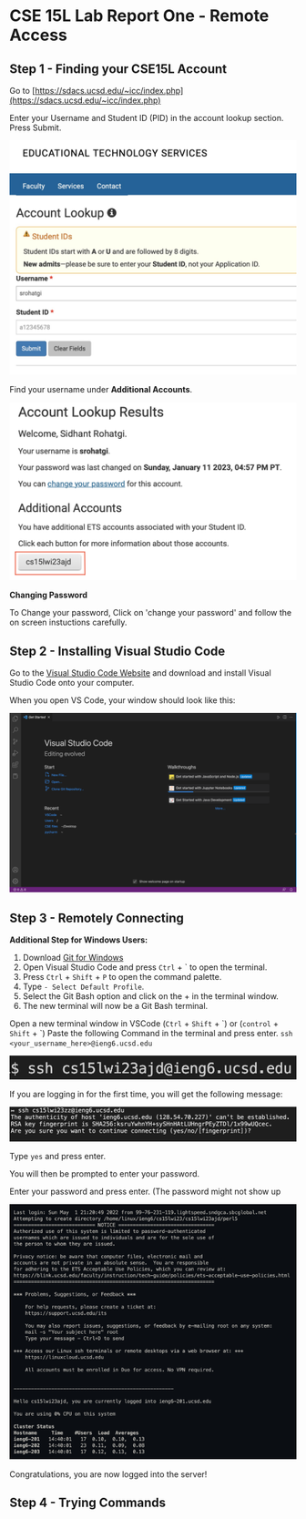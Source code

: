 # **CSE 15L Lab Report One - Remote Access**


## Step 1 - Finding your CSE15L Account

Go to [https://sdacs.ucsd.edu/~icc/index.php](https://sdacs.ucsd.edu/~icc/index.php)

Enter your Username and Student ID (PID) in the account lookup section. 
Press Submit. 

![Image](Screenshots/AccountLookup.jpg)

Find your username under **Additional Accounts**. 

![Image](Screenshots/Username.png)

**Changing Password**

To Change your password, Click on 'change your password' and follow the on screen instuctions carefully. 


## Step 2 - Installing Visual Studio Code

Go to the [Visual Studio Code Website](https://code.visualstudio.com/Download) and download and install Visual Studio Code onto your computer. 

When you open VS Code, your window should look like this:

![Image](Screenshots/VSCodeHome.png)

## Step 3 - Remotely Connecting

**Additional Step for Windows Users:** 
1. Download [Git for Windows](https://gitforwindows.org)
2. Open Visual Studio Code and press `Ctrl` + \` to open the terminal.
3. Press `Ctrl` + `Shift` + `P` to open the command palette.
4. Type `- Select Default Profile`. 
5. Select the Git Bash option and click on the + in the terminal window. 
6. The new terminal will now be a Git Bash terminal. 

Open a new terminal window in VSCode (`Ctrl` + `Shift` + \`) or (`control` + `Shift` + \`) 
Paste the following Command in the terminal and press enter. 
`ssh <your_username_here>@ieng6.ucsd.edu`

![Image](Screenshots/command.png)

If you are logging in for the first time, you will get the following message: 

![Image](Screenshots/authorize.png)

Type `yes` and press enter. 

You will then be prompted to enter your password.

Enter your password and press enter. (The password might not show up

![Image](Screenshots/login.png)

Congratulations, you are now logged into the server!

## Step 4 - Trying Commands
